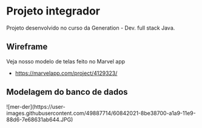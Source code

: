 <h1>Projeto integrador</h1>
Projeto desenvolvido no curso da Generation - Dev. full stack Java.

<h2>Wireframe</h2>
Veja nosso modelo de telas feito no Marvel app

- https://marvelapp.com/project/4129323/

<h2>Modelagem do banco de dados</h2>
![mer-der](https://user-images.githubusercontent.com/49887714/60842021-8be38700-a1a9-11e9-88d6-7e68631ab644.JPG)
